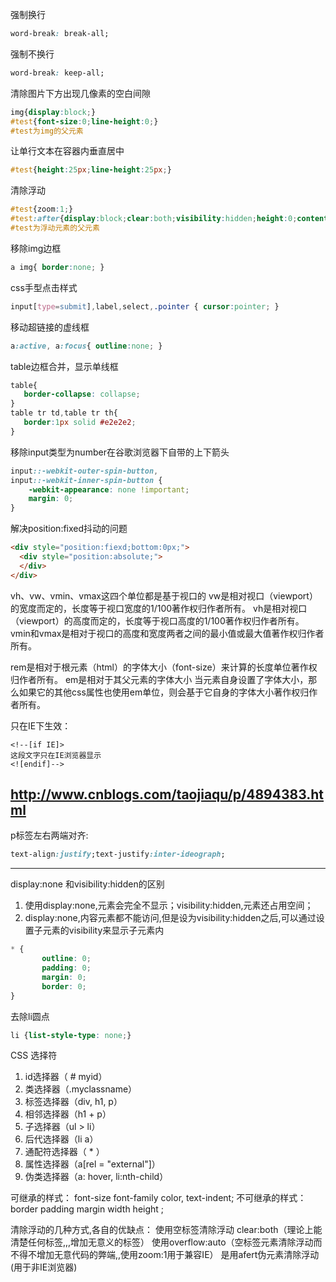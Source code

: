 强制换行 
```css
word-break: break-all;
```
强制不换行 
```css
word-break: keep-all;
```

清除图片下方出现几像素的空白间隙
```css
img{display:block;}
#test{font-size:0;line-height:0;}
#test为img的父元素
```

让单行文本在容器内垂直居中
```css
#test{height:25px;line-height:25px;}
```
清除浮动
```css
#test{zoom:1;}
#test:after{display:block;clear:both;visibility:hidden;height:0;content:'';}
#test为浮动元素的父元素
```
移除img边框
```css
a img{ border:none; }
```
css手型点击样式
```css
input[type=submit],label,select,.pointer { cursor:pointer; }
```
移动超链接的虚线框
```css
a:active, a:focus{ outline:none; }
```
table边框合并，显示单线框
```css
table{
   border-collapse: collapse;
}
table tr td,table tr th{
   border:1px solid #e2e2e2;
}
```
移除input类型为number在谷歌浏览器下自带的上下箭头
```css
input::-webkit-outer-spin-button,
input::-webkit-inner-spin-button {
    -webkit-appearance: none !important;
    margin: 0;
}
```
解决position:fixed抖动的问题
```html
<div style="position:fiexd;bottom:0px;">
  <div style="position:absolute;">
  </div>
</div>
```
vh、vw、vmin、vmax这四个单位都是基于视口的
vw是相对视口（viewport）的宽度而定的，长度等于视口宽度的1/100著作权归作者所有。
vh是相对视口（viewport）的高度而定的，长度等于视口高度的1/100著作权归作者所有。
vmin和vmax是相对于视口的高度和宽度两者之间的最小值或最大值著作权归作者所有。

rem是相对于根元素（html）的字体大小（font-size）来计算的长度单位著作权归作者所有。
em是相对于其父元素的字体大小 当元素自身设置了字体大小，那么如果它的其他css属性也使用em单位，则会基于它自身的字体大小著作权归作者所有。


只在IE下生效：
```
<!--[if IE]>
这段文字只在IE浏览器显示
<![endif]-->
```
http://www.cnblogs.com/taojiaqu/p/4894383.html
--------------------------------------------------------------------------------------

p标签左右两端对齐:
```css
text-align:justify;text-justify:inter-ideograph;
```
--------------------------------------------------------------------------------------
display:none 和visibility:hidden的区别
1. 使用display:none,元素会完全不显示；visibility:hidden,元素还占用空间；
2. display:none,内容元素都不能访问,但是设为visibility:hidden之后,可以通过设置子元素的visibility来显示子元素内
```css
* {
       outline: 0;
       padding: 0;
       margin: 0;
       border: 0;
}
```

去除li圆点
```css
li {list-style-type: none;}
```

CSS 选择符
1. id选择器（ # myid）
2. 类选择器（.myclassname）
3. 标签选择器（div, h1, p）
4. 相邻选择器（h1 + p）
5. 子选择器（ul > li）
6. 后代选择器（li a）
7. 通配符选择器（ * ）
8. 属性选择器（a[rel = "external"]）
9. 伪类选择器（a: hover, li:nth-child）

可继承的样式： font-size font-family color, text-indent;
不可继承的样式：border padding margin width height ;

清除浮动的几种方式,各自的优缺点：
使用空标签清除浮动 clear:both（理论上能清楚任何标签,,,增加无意义的标签）
使用overflow:auto（空标签元素清除浮动而不得不增加无意代码的弊端,,使用zoom:1用于兼容IE）
是用afert伪元素清除浮动(用于非IE浏览器)
